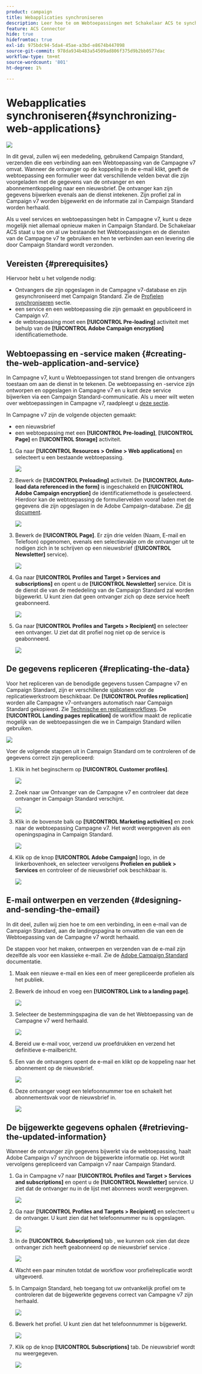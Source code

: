 ```yaml
---
product: campaign
title: Webapplicaties synchroniseren
description: Leer hoe te om Webtoepassingen met Schakelaar ACS te synchroniseren
feature: ACS Connector
hide: true
hidefromtoc: true
exl-id: 975bdc94-5da4-45ae-a3bd-e8674b447098
source-git-commit: 978da934b483a54509ad806f375d9b2bb0577dac
workflow-type: tm+mt
source-wordcount: '801'
ht-degree: 1%

---
```


# Webapplicaties synchroniseren{#synchronizing-web-applications}

![](../../assets/v7-only.svg)

In dit geval, zullen wij een mededeling, gebruikend Campaign Standard, verzenden die een verbinding aan een Webtoepassing van de Campagne v7 omvat. Wanneer de ontvanger op de koppeling in de e-mail klikt, geeft de webtoepassing een formulier weer dat verschillende velden bevat die zijn voorgeladen met de gegevens van de ontvanger en een abonnementkoppeling naar een nieuwsbrief. De ontvanger kan zijn gegevens bijwerken evenals aan de dienst intekenen. Zijn profiel zal in Campaign v7 worden bijgewerkt en de informatie zal in Campaign Standard worden herhaald.

Als u veel services en webtoepassingen hebt in Campagne v7, kunt u deze mogelijk niet allemaal opnieuw maken in Campaign Standard. De Schakelaar ACS staat u toe om al uw bestaande het Webtoepassingen en de diensten van de Campagne v7 te gebruiken en hen te verbinden aan een levering die door Campaign Standard wordt verzonden.

## Vereisten {#prerequisites}

Hiervoor hebt u het volgende nodig:

* Ontvangers die zijn opgeslagen in de Campagne v7-database en zijn gesynchroniseerd met Campaign Standard. Zie de [Profielen synchroniseren](../../integrations/using/synchronizing-profiles.md) sectie.
* een service en een webtoepassing die zijn gemaakt en gepubliceerd in Campaign v7.
* de webtoepassing moet een **[!UICONTROL Pre-loading]** activiteit met behulp van de **[!UICONTROL Adobe Campaign encryption]** identificatiemethode.

## Webtoepassing en -service maken {#creating-the-web-application-and-service}

In Campagne v7, kunt u Webtoepassingen tot stand brengen die ontvangers toestaan om aan de dienst in te tekenen. De webtoepassing en -service zijn ontworpen en opgeslagen in Campagne v7 en u kunt deze service bijwerken via een Campaign Standard-communicatie. Als u meer wilt weten over webtoepassingen in Campagne v7, raadpleegt u [deze sectie](../../web/using/adding-fields-to-a-web-form.md#subscription-checkboxes).

In Campagne v7 zijn de volgende objecten gemaakt:

* een nieuwsbrief
* een webtoepassing met een **[!UICONTROL Pre-loading]**, **[!UICONTROL Page]** en **[!UICONTROL Storage]** activiteit.

1. Ga naar **[!UICONTROL Resources > Online > Web applications]** en selecteert u een bestaande webtoepassing.

   ![](assets/acs_connect_lp_2.png)

1. Bewerk de **[!UICONTROL Preloading]** activiteit. De **[!UICONTROL Auto-load data referenced in the form]** is ingeschakeld en **[!UICONTROL Adobe Campaign encryption]** de identificatiemethode is geselecteerd. Hierdoor kan de webtoepassing de formuliervelden vooraf laden met de gegevens die zijn opgeslagen in de Adobe Campaign-database. Zie [dit document](../../web/using/publishing-a-web-form.md#pre-loading-the-form-data).

   ![](assets/acs_connect_lp_4.png)

1. Bewerk de **[!UICONTROL Page]**. Er zijn drie velden (Naam, E-mail en Telefoon) opgenomen, evenals een selectievakje om de ontvanger uit te nodigen zich in te schrijven op een nieuwsbrief (**[!UICONTROL Newsletter]** service).

   ![](assets/acs_connect_lp_3.png)

1. Ga naar **[!UICONTROL Profiles and Target > Services and subscriptions]** en opent u de **[!UICONTROL Newsletter]** service. Dit is de dienst die van de mededeling van de Campaign Standard zal worden bijgewerkt. U kunt zien dat geen ontvanger zich op deze service heeft geabonneerd.

   ![](assets/acs_connect_lp_5.png)

1. Ga naar **[!UICONTROL Profiles and Targets > Recipient]** en selecteer een ontvanger. U ziet dat dit profiel nog niet op de service is geabonneerd.

   ![](assets/acs_connect_lp_6.png)

## De gegevens repliceren {#replicating-the-data}

Voor het repliceren van de benodigde gegevens tussen Campagne v7 en Campaign Standard, zijn er verschillende sjablonen voor de replicatiewerkstroom beschikbaar. De **[!UICONTROL Profiles replication]** worden alle Campagne v7-ontvangers automatisch naar Campaign Standard gekopieerd. Zie [Technische en replicatieworkflows](../../integrations/using/acs-connector-principles-and-data-cycle.md#technical-and-replication-workflows). De **[!UICONTROL Landing pages replication]** de workflow maakt de replicatie mogelijk van de webtoepassingen die we in Campaign Standard willen gebruiken.

![](assets/acs_connect_lp_1.png)

Voer de volgende stappen uit in Campaign Standard om te controleren of de gegevens correct zijn gerepliceerd:

1. Klik in het beginscherm op **[!UICONTROL Customer profiles]**.

   ![](assets/acs_connect_lp_7.png)

1. Zoek naar uw Ontvanger van de Campagne v7 en controleer dat deze ontvanger in Campaign Standard verschijnt.

   ![](assets/acs_connect_lp_8.png)

1. Klik in de bovenste balk op **[!UICONTROL Marketing activities]** en zoek naar de webtoepassing Campagne v7. Het wordt weergegeven als een openingspagina in Campaign Standard.

   ![](assets/acs_connect_lp_9.png)

1. Klik op de knop **[!UICONTROL Adobe Campaign]** logo, in de linkerbovenhoek, en selecteer vervolgens **Profielen en publiek > Services** en controleer of de nieuwsbrief ook beschikbaar is.

   ![](assets/acs_connect_lp_10.png)

## E-mail ontwerpen en verzenden {#designing-and-sending-the-email}

In dit deel, zullen wij zien hoe te om een verbinding, in een e-mail van de Campaign Standard, aan de landingspagina te omvatten die van een de Webtoepassing van de Campagne v7 wordt herhaald.

De stappen voor het maken, ontwerpen en verzenden van de e-mail zijn dezelfde als voor een klassieke e-mail. Zie de [Adobe Campaign Standard](https://experienceleague.adobe.com/docs/campaign-standard/using/campaign-standard-home.html?lang=nl) documentatie.

1. Maak een nieuwe e-mail en kies een of meer gerepliceerde profielen als het publiek.
1. Bewerk de inhoud en voeg een **[!UICONTROL Link to a landing page]**.

   ![](assets/acs_connect_lp_12.png)

1. Selecteer de bestemmingspagina die van de het Webtoepassing van de Campagne v7 werd herhaald.

   ![](assets/acs_connect_lp_13.png)

1. Bereid uw e-mail voor, verzend uw proefdrukken en verzend het definitieve e-mailbericht.
1. Een van de ontvangers opent de e-mail en klikt op de koppeling naar het abonnement op de nieuwsbrief.

   ![](assets/acs_connect_lp_14.png)

1. Deze ontvanger voegt een telefoonnummer toe en schakelt het abonnementsvak voor de nieuwsbrief in.

   ![](assets/acs_connect_lp_15.png)

## De bijgewerkte gegevens ophalen {#retrieving-the-updated-information}

Wanneer de ontvanger zijn gegevens bijwerkt via de webtoepassing, haalt Adobe Campaign v7 synchroon de bijgewerkte informatie op. Het wordt vervolgens gerepliceerd van Campaign v7 naar Campaign Standard.

1. Ga in Campagne v7 naar **[!UICONTROL Profiles and Target > Services and subscriptions]** en opent u de **[!UICONTROL Newsletter]** service. U ziet dat de ontvanger nu in de lijst met abonnees wordt weergegeven.

   ![](assets/acs_connect_lp_16.png)

1. Ga naar **[!UICONTROL Profiles and Targets > Recipient]** en selecteert u de ontvanger. U kunt zien dat het telefoonnummer nu is opgeslagen.

   ![](assets/acs_connect_lp_17.png)

1. In de **[!UICONTROL Subscriptions]** tab , we kunnen ook zien dat deze ontvanger zich heeft geabonneerd op de nieuwsbrief service .

   ![](assets/acs_connect_lp_18.png)

1. Wacht een paar minuten totdat de workflow voor profielreplicatie wordt uitgevoerd.
1. In Campaign Standard, heb toegang tot uw ontvankelijk profiel om te controleren dat de bijgewerkte gegevens correct van Campagne v7 zijn herhaald.

   ![](assets/acs_connect_lp_19.png)

1. Bewerk het profiel. U kunt zien dat het telefoonnummer is bijgewerkt.

   ![](assets/acs_connect_lp_20.png)

1. Klik op de knop **[!UICONTROL Subscriptions]** tab. De nieuwsbrief wordt nu weergegeven.

   ![](assets/acs_connect_lp_21.png)
